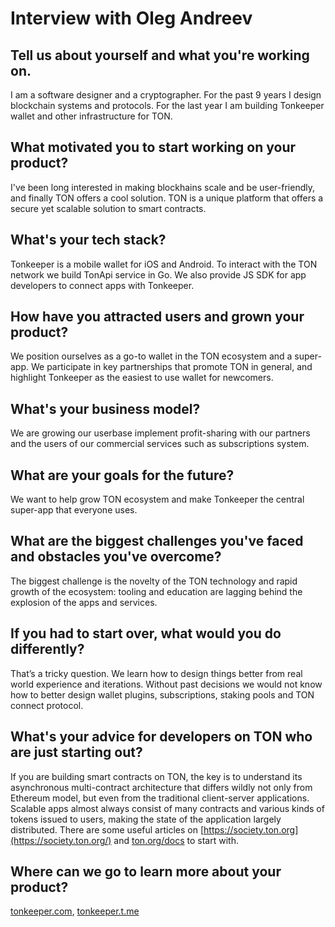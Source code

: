 # Interview with Oleg Andreev

## Tell us about yourself and what you're working on.

I am a software designer and a cryptographer. For the past 9 years I design blockchain systems and protocols. For the last year I am building Tonkeeper wallet and other infrastructure for TON.

## What motivated you to start working on your product?

I've been long interested in making blockhains scale and be user-friendly, and finally TON offers a cool solution. TON is a unique platform that offers a secure yet scalable solution to smart contracts.

## What's your tech stack?

Tonkeeper is a mobile wallet for iOS and Android. To interact with the TON network we build TonApi service in Go. We also provide JS SDK for app developers to connect apps with Tonkeeper.

## How have you attracted users and grown your product?

We position ourselves as a go-to wallet in the TON ecosystem and a super-app. We participate in key partnerships that promote TON in general, and highlight Tonkeeper as the easiest to use wallet for newcomers. 

## What's your business model?

We are growing our userbase implement profit-sharing with our partners and the users of our commercial services such as subscriptions system.

## What are your goals for the future?

We want to help grow TON ecosystem and make Tonkeeper the central super-app that everyone uses.

## What are the biggest challenges you've faced and obstacles you've overcome?

The biggest challenge is the novelty of the TON technology and rapid growth of the ecosystem:  tooling and education are lagging behind the explosion of the apps and services.

## If you had to start over, what would you do differently?

That’s a tricky question. We learn how to design things better from real world experience and iterations. Without past decisions we would not know how to better design wallet plugins, subscriptions, staking pools and TON connect protocol. 

## What's your advice for developers on TON who are just starting out?

If you are building smart contracts on TON, the key is to understand its asynchronous multi-contract architecture that differs wildly not only from Ethereum model, but even from the traditional client-server applications. Scalable apps almost always consist of many contracts and various kinds of tokens issued to users, making the state of the application largely distributed. There are some useful articles on [https://society.ton.org](https://society.ton.org/) and [ton.org/docs](http://ton.org/docs) to start with.

## Where can we go to learn more about your product?

[tonkeeper.com](tonkeeper.com), [tonkeeper.t.me](tonkeeper.t.me)